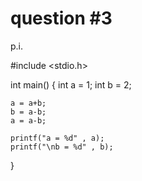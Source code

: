 # question #3
p.i.

#include <stdio.h>

int main()
{
	int a = 1;
	int b = 2;
	
	a = a+b;
	b = a-b;
	a = a-b;
	
	printf("a = %d" , a);
	printf("\nb = %d" , b);

}
